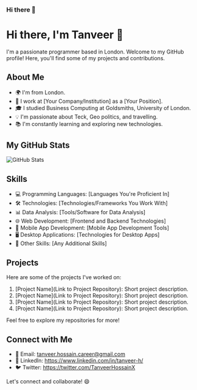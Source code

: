 ### Hi there 👋

<!--
**tanveerhossainx/tanveerhossainx** is a ✨ _special_ ✨ repository because its `README.md` (this file) appears on your GitHub profile.

Here are some ideas to get you started:

- 🔭 I’m currently working on ...
- 🌱 I’m currently learning ...
- 👯 I’m looking to collaborate on ...
- 🤔 I’m looking for help with ...
- 💬 Ask me about ...
- 📫 How to reach me: ...
- 😄 Pronouns: ...
- ⚡ Fun fact: ...
-->

# Hi there, I'm Tanveer 👋

I'm a passionate programmer based in London. Welcome to my GitHub profile! Here, you'll find some of my projects and contributions.

## About Me

- 🌍 I'm from London.
- 💼 I work at [Your Company/Institution] as a [Your Position].
- 🎓 I studied Business Computing at Goldsmiths, University of London.
- 💡 I'm passionate about Teck, Geo politics, and travelling.
- 📚 I'm constantly learning and exploring new technologies.

## My GitHub Stats

![GitHub Stats](https://github-readme-stats.vercel.app/api?username=tanveerhossainx&show_icons=true&theme=dark)

## Skills

- 💻 Programming Languages: [Languages You're Proficient In]
- 🛠️ Technologies: [Technologies/Frameworks You Work With]
- 📊 Data Analysis: [Tools/Software for Data Analysis]
- 🌐 Web Development: [Frontend and Backend Technologies]
- 📱 Mobile App Development: [Mobile App Development Tools]
- 🖥️ Desktop Applications: [Technologies for Desktop Apps]
- 🚀 Other Skills: [Any Additional Skills]

## Projects

Here are some of the projects I've worked on:

1. [Project Name](Link to Project Repository): Short project description.
2. [Project Name](Link to Project Repository): Short project description.
3. [Project Name](Link to Project Repository): Short project description.
4. [Project Name](Link to Project Repository): Short project description.

Feel free to explore my repositories for more!

## Connect with Me

- 📧 Email: tanveer.hossain.career@gmail.com
- 🔗 LinkedIn: https://www.linkedin.com/in/tanveer-h/
- 🐦 Twitter: https://twitter.com/TanveerHossainX

Let's connect and collaborate! 😄


